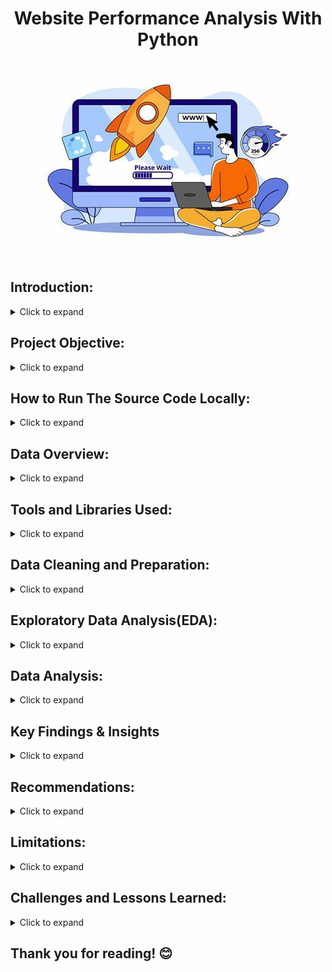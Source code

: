 <h1 style="text-align: center;">Website Performance Analysis With Python</h1>

<div align="center">
  <img src="OIP.jpeg"="Web Performance Image" width="autp" height="auto">
</div>

## Introduction: 
<details>
  <summary>Click to expand</summary>
  <br>
  
In today’s fast-moving digital world, people expect websites to load quickly and work smoothly. If a site is slow, visitors may leave before even exploring it. This is especially important for 929 Fitness, where the website helps connect people with workout plans, nutrition tips, and a supportive community.

This project uses Python to check how well the 929 Fitness website is performing. We’ll look at things like speed, efficiency, and reliability. By analyzing key data, spotting slowdowns, and predicting when traffic is highest (especially at 11 AM and 9 PM), we can suggest improvements to keep the site running smoothly. The goal is to give visitors a better experience and help 929 Fitness make a bigger impact online.

</details>

## Project Objective:
<details>
  <summary>Click to expand</summary>
 <br>
  
The goal of this project is to **check, improve, and speed up** the **925 Fitness** website using **Python**. By looking at important performance data, we’ll answer key questions like:

1. Where do visitors come from, and who are they? (Traffic Sources and Demographics)
2. How long do people stay on the site, and when is it busiest? (Session Analysis)
3. What do users do on the site, and do they find it engaging? (User Engagement and Behavior)
4. Which strategies are most effective in driving traffic to the site? (Channel Performance)
5. How many visits can we expect in the next day? (Website Traffic Forecasting)

This project will use **Python and data analysis** to find ways to make the **925 Fitness** website faster, improve user experience, and attract more visitors.
</details>

## How to Run The Source Code Locally:
<details>
  <summary>Click to expand</summary>

### First, check out the code and its output here: [925 Website Performance Analysis.ipynb](https://colab.research.google.com/drive/1qg95To4QTQlNtKyN9Jb9Mns9slKGOuOD?usp=sharing)
  
## Here are the Setup and Execution instructions:
### Prerequisites

Before you can run this code, you'll need to have the following installed:

* **Python:** You can download the latest version from [python.org](https://www.python.org/downloads/).
  
* **Jupyter Notebook:** Install it using pip:
    ```bash
    pip install notebook
    ```
* **Git (Optional but Recommended):** To clone the repository, download from [git-scm.com](https://git-scm.com/downloads).
  
* **Required Python Libraries:** Install Pandas, Matplotlib, Plotly, NumPy, statsmodels, and specifically, the plot_acf and plot_pacf functions from the statsmodels.graphics.tsaplots module, as well as the SARIMAX module:
    ### OR
  ```bash
    pip install pandas matplotlib plotly numpy statsmodels  # Use VS Code terminal or Google Colab
    ```
### Cloning the Repository (Use VS Code Terminal or Windows Command Prompt):

1.  Clone the repository to your local machine:
    ```bash
    git clone [https://github.com/DataWithMowa/Website_Performance_Python_Analysis.git]
    ```
2.  Navigate to the project directory:
    ```bash
    cd [https://github.com/DataWithMowa/Website_Performance_Python_Analysis.git]
    ```
### Setting Up a Virtual Environment (Recommended)

1.  Create a virtual environment:
    ```bash
    python3 -m venv venv
    ```
2.  Activate the virtual environment:
    * On Windows:
        ```bash
        venv\Scripts\activate
        ```
    * On macOS/Linux:
        ```bash
        source venv/bin/activate
        ```
### Installing Dependencies

1.  Install the required Python libraries:
    ```bash
    pip install pandas matplotlib plotly numpy statsmodels
    ```
### Running the Jupyter Notebook

1.  Start Jupyter Notebook from the project directory:
    ```bash
    jupyter notebook
    ```
2.  Your web browser will open, showing the Jupyter Notebook interface.
3.  Find and open the `925 Website Performance Analysis.ipynb` file.
4.  Run the cells in the notebook one after the other by clicking "Cell" > "Run All" or by pressing Shift + Enter in each cell.

### Data and Configuration

* Find and download the dataset used in this analysis in the `Dataset/` directory.
  
### Jupyter Notebook

 * Here is the Jupyter source file for this project: [925 Website Performance Analysis.ipynb](https://colab.research.google.com/drive/1qg95To4QTQlNtKyN9Jb9Mns9slKGOuOD?usp=sharing)
</details>

## Data Overview:
<details>
  <summary>Click to expand</summary>
 <br>This dataset is a big collection of information about how people are using a website. It’s like a logbook that tracks who’s visiting, when, how they got there, and what they’re doing. It covers stuff like marketing channels, dates, user counts, session details, engagement stats, and info about the visitors themselves (like age, gender, location, and device). 
 
### What’s in the Dataset:
<details>
  <summary>Click to expand</summary>
 <br> 
Here’s a rundown of each column and what it tells us:

1. **Marketing Channels**  
   - This shows how people found the website. Examples are “Direct Website” (they typed the URL or used a bookmark), “From Social Media” (came from platforms like Twitter or Facebook), “Organic Search” (found it via Google), “Organic Video” (maybe from YouTube), and “Uncategorized” (not sure how they got there).

2. **Date + Hour (YYYY-MM-DD-HR)**  
   - The exact date and hour when the data was recorded, like “2024-04-16 23:00:00” (April 16, 2024, at 11 PM). It helps track when people visit.

3. **No. Of Users**  
   - How many unique people visited during that hour. Ranges from 0 to hundreds (e.g., 237 users at one point).

4. **No. Of Session of Users**  
   - Total visits (sessions) by those users in that hour. A user might visit more than once, so this can be higher than the number of users (e.g., 300 sessions for 237 users).

5. **Engaged Sessions**  
   - Sessions where people actually did something—like clicked around or stayed a while—instead of just bouncing off. For example, 144 engaged sessions out of 300 total sessions.

6. **Average Engagement Time Per Session in Seconds**  
   - How long people stuck around per session, in seconds. Varies a lot, from 0 (they left right away) to over 4,000 seconds (over an hour!).

7. **Engaged Sessions Per User**  
   - Average number of engaged sessions per person. If it’s 0.6, that means each user had 0.6 engaged sessions on average (some had none, some had more).

8. **Events Per Session**  
   - How many actions (like clicks or page views) happened per session. Higher numbers mean people were more active (e.g., 4.67 events per session).

9. **Engagement Rate**  
   - The percentage of sessions that were engaged (engaged sessions divided by total sessions). A rate of 0.48 means 48% of sessions had some activity.

10. **Event Count**  
    - Total number of actions across all sessions in that hour. For example, 1,402 events means lots of clicking or scrolling happened.

11. **Age**  
    - The average (or maybe typical) age of users in that hour, ranging from 18 to 60.

12. **Age Groups**  
    - Groups users into “Young Adults” (roughly 18-34), “Adults” (35-49), or “Old People” (50+). Matches the age column.

13. **Gender**  
    - Whether the users were mostly “Male” or “Female” during that hour.

14. **Location**  
    - Where users were from, like “UK,” “Nigeria,” “United States,” “Australia,” etc. Shows the website’s global reach.

15. **Device Type**  
    - What device they used: “Mobile,” “Tablet,” or “Desktop.” Tells you if it’s phone users, tablet fans, or computer folks.

</details>
</details>

## Tools and Libraries Used:

<details>
  <summary>Click to expand</summary>
  <br>
  For this analysis, I used the following tools and libraries:  

- **Jupyter Notebook** – An interactive tool for writing, running, and documenting Python code in a clear, step-by-step way.  
- **Pandas** – Used for handling and analyzing data, including cleaning, filtering, and combining datasets.  
- **Matplotlib** – Helped create visual charts to explore and present data effectively.  
- **Plotly** – Used for interactive graphs that make it easier to understand and share insights.  
- **NumPy** – Assisted with numerical calculations, working with large arrays and mathematical functions.  
- **statsmodels** – Used for statistical modeling and time series analysis.  
- **plot_acf & plot_pacf (from statsmodels)** – Helped analyze time series data by showing patterns in past trends.  
- **SARIMAX (from statsmodels)** – Used for forecasting time series data, capturing seasonal patterns and external influences.  

This combination of tools helped ensure accurate analysis and valuable insights.
</details>

## Data Cleaning and Preparation:

<details>
  <summary>Click to expand</summary>
  <br>

Before starting the analysis, I cleaned and prepared the raw dataset using **Microsoft Excel** to ensure accuracy and consistency. Here’s what was done:  

### **1. Renaming Column Headers**  
- "Session primary channel group" → **"Marketing Channels"** (for clarity)  
- "Date + hour (YYYYMMDDHH)" → **"Date + Hour (YYYY-MM-DD-HH)"** (to follow a standard format)  
- "Users" → **"No. of Users"**  
- "Session" → **"No. of Sessions of Users"**  
- "Average engagement time per session" → **"Average Engagement Time Per Session (Seconds)"** (for specificity)  
- "Engaged sessions per user" → **"Engaged Sessions Per User"**  
- "Engagement rate" → **"Engagement Rate"**  
- "Events per session" → **"Events Per Session"**  

### **2. Renaming Column Values**  
- "Direct" → **"Direct Website"** (for better context)  
- "Organic Social" → **"From Social Media"**  
- "Email" → **"Email Marketing"**  
- "Referral" → **"From Another Website"**  

### **3. Formatting Date and Time**  
- The "Date + Hour" column was converted to a proper **date-time format (YYYY-MM-DD-HH)** for consistency.  

### **4. Data Alignment & Formatting**  
- Adjusted the formatting of key columns like **Average Engagement Time, Engaged Sessions Per User, Events Per Session, and Engagement Rate** to ensure a structured and visually clear dataset.  

These steps were essential to make sure the data was clean, well-organized, and ready for analysis.
</details>

## Exploratory Data Analysis(EDA):
<details>
  <summary>Click to expand</summary>
 <br>

**Objective:**
The main goal of this Exploratory Data Analysis (EDA) was to understand how people interact with the 925 Fitness website. This included analyzing traffic patterns, user demographics, and engagement metrics to find areas for improvement and optimization.

**Methodology:**
In this analysis, I looked at website traffic data to see where visitors come from, their age, gender, location, and the devices they use. I also checked when people visit the site the most (by time, day, and month) and how engaged they are, like how long they stay, how many sessions they have, and how often they interact. I also compared different traffic sources to see which ones perform best. Lastly, I analyzed how different engagement factors are connected.

**Key Findings:**

* **Traffic Sources:** Social media is the dominant traffic source, followed by direct website visits and organic search as seen below.
  <img src="Charts Created/Marketing Channels Chart.png" alt="Marketing Channel Chart" width="auto">
  
* **Demographics:**
    * Young adults (20s-30s) are the largest user group as seen below.
      <img src="Charts Created/Users By Age Group.png" alt="User By Age Group Chart" width="auto">
      
    * A near-equal distribution of male and female users as seen below.
      <img src="Charts Created/Users By Gender.png" alt="User By Gender Chart" width="auto">
      
    * Australia, the U.S., Nigeria, and South Africa are the top geographic locations as seen below.
      <img src="Charts Created/Users By Location.png" alt="User By Location Chart" width="auto">
      
    * Traffic is evenly distributed across mobile, desktop, and tablet devices as seen below.
      <img src="Charts Created/Users By Device Type.png" alt="User By Device Type Chart" width="auto">
      
* **Temporal Patterns:**
    * Peak traffic occurs at 11 AM and 9 PM as seen below.
      <img src="Charts Created/Traffic by Time Of Day.png" alt="Traffic By Time of Day Chart" width="auto">
      
    * Weekday traffic is significantly higher than weekend traffic, with Wednesday being the peak day as seen below.
      <img src="Charts Created/Traffic By Day of Week.png" alt="Traffic By Day Of Week Chart" width="auto">
      
    * April had a significantly higher amount of traffic than May as seen below.
      <img src="Charts Created/Traffic By April & May.png" alt="Traffic By April & May Chart" width="auto">
      
* **User Engagement:**
    * April 17, 2024, at 18:00 had the highest number of user sessions as seen below.
      <img src="Charts Created/engagement_metrics_matplotlib.png" alt="Engagement Metrics Chart" width="auto">
      
    * "Organic Video" and "From Another Website" have higher engagement rates and events per session compared to social media as seen below.
      <img src="Charts Created/Channel_performance_Metrics.png" alt="Channel Perfromance Metrics Chart" width="auto">
      
* **Correlation Analysis:**
    * A strong positive correlation exists between "Engaged Sessions Per User" and "Engagement Rate." as seen below.
      <img src="Charts Created/engagement_metrics_correlation_heatmap.png" alt="Correlation Chart" width="auto">

  * **Website Traffic Forecasting:**
    * Autocorrelation (ACF) and partial autocorrelation (PACF) charts were used to determine model parameters as seen below.
      <img src="Charts Created/ACF and PACF Chart.png" alt="ACF and PACF Chart" width="auto">
    * A time series analysis was conducted using the SARIMA model to forecast website traffic for the next 24 hours as seen below.
      <img src="Charts Created/Website Traffic Forecasting Plotly.png" alt="Website Forecasting Chart" width="auto">
   
</details>

## Data Analysis:
<details>
  <summary>Click to expand</summary>
 <br>

This section explains how I analyzed data from the **925 Fitness** website to find useful insights. The analysis covered different areas, such as where visitors come from, who they are, when they visit, how they interact with the site, and how to predict future traffic.  

### **1. Traffic Source Analysis**  
- I looked at where website visitors come from (social media, direct visits, search engines, referrals, or unknown sources).  
- Bar charts were used to show the traffic distribution.  
- I compared different sources to see which ones bring the most and least visitors.  

### **2. User Demographics**  
- I analyzed visitor details like **age, gender, and location** to understand who uses the site.  
- Charts were used to display this information clearly.  
- I also checked what devices people use to access the website.  

### **3. Website Traffic Over Time**  
- I studied when people visit the website the most—looking at trends by **hour, day, and month**.  
- I used **line graphs and heatmaps** to visualize these patterns.  

### **4. User Engagement**  
- I examined how visitors interact with the site by looking at metrics like **time spent, number of visits, clicks per session, and engagement rate**.  
- I also checked how these metrics are related to each other.  

### **5. Predicting Future Traffic**  
- I used a forecasting method (**SARIMA model**) to predict website visits for the next 24 hours.  
- **Graphs (ACF and PACF)** were used to help fine-tune the model for accuracy.  

### **6. Finding Relationships Between Metrics**  
- A **heatmap** was created to show how different engagement factors are connected.  
- This helped identify **strong and weak relationships** between various user behaviors.  

### **Overall Approach**  
- I used **data visualization and statistics** to make sense of the data.  
- The goal was to find ways to **improve the website and marketing strategies**.  
- I cleaned and prepared the data using **Microsoft Excel** before analysis.
</details>

## Key Findings & Insights
<details>
  <summary>Click to expand</summary>
 <br>

### **1. Social Media Brings Traffic but Not Always Engagement**  
- Most visitors come from social media, showing a strong online presence.  
- However, while social media attracts visitors, it doesn’t always keep them engaged.  
- This means the content bringing users in might not be the same content that keeps them interested.  

**What to do:** Improve social media strategies to encourage deeper interaction. Use more engaging posts, targeted campaigns, and clear calls to action.  

### **2. Understanding User Demographics is Key**  
- Most visitors are young adults (20s-30s), meaning content should cater to their interests.  
- The nearly equal male-female split means content should be inclusive.  
- Knowing users’ locations helps in creating region-specific content and ads.  

**What to do:** Use this data to create content and marketing campaigns that better connect with the audience.  

### **3. Best Times to Post and Engage**  
- Peak traffic happens at **11 AM and 9 PM**, with **Wednesdays** being the busiest day.  
- Posting at these times can increase reach and engagement.  

**What to do:** Schedule content and ads for these peak times to get the most impact.  

### **4. More Engaged Sessions = Higher Engagement**  
- Users who stay engaged during their visit tend to interact more.  
- The more engaging each session is, the better the overall engagement rate.  

**What to do:** Improve session quality by adding interactive content, personalized experiences, and engaging features.  

### **5. Big Traffic Drop from April to May**  
- Website traffic suddenly dropped during this period.  
- Possible reasons: technical issues, changes in marketing, or search engine updates.  

**What to do:** Investigate and fix the cause—check for website errors, review marketing strategies, and analyze external factors.  

### **6. Predicting Future Traffic with SARIMA Model**  
- The SARIMA model helps forecast traffic for better planning.  
- This allows the company to prepare for traffic spikes by managing content, support, and server capacity.  

**What to do:** Use this model to make smarter decisions about content scheduling and resource allocation.  

### **7. Not All Traffic Sources Perform the Same**  
- **Social media** brings in the most visitors, but **organic video and referral traffic** have better engagement.  
- This means some channels drive **quality** traffic, while others bring **quantity** but less interaction.  

**What to do:** Study why organic video and referral traffic engage better and apply those insights to improve social media strategy.  

### **8. Website Must Work Well on All Devices**  
- Traffic is evenly split between **mobile, desktop, and tablets**.  
- This means the website must be user-friendly on all devices.  

**What to do:** Ensure ads and website content are fully optimized for all screen sizes.

</details>

## Recommendations:
<details>
  <summary>Click to expand</summary>
 <br>  

### **1. Boost Social Media Engagement (Main Traffic Source)**  
- **Action Steps:**  
  * Post 2-3 times daily across platforms like Instagram, Facebook, and TikTok.  
  * Use diverse content formats:  
    - Quick workout videos (15-30 seconds) optimized for mobile.  
    - Fitness tips, success stories, and behind-the-scenes glimpses.  
    - Interactive content like polls, Q&A sessions, and challenges.  
  * Partner with influencers for giveaways and collaborations.  
  * Add clear CTAs to direct users to key website pages.  
  * Engage followers by responding to comments and messages promptly.  
  * Consider adding a live social feed to the homepage and promote website-exclusive content.  

**What to do:** Increase engagement by diversifying content and promoting community interaction.  

### **2. Optimize Direct Website Experience (2nd Highest Traffic Source)**  
- **Action Steps:**  
  * Speed up website load times (e.g., image compression, caching).  
  * Simplify navigation for better user flow (e.g., easy class registration).  
  * Develop a "Members-Only" section with exclusive content.  
  * Use a clean, modern design.  

**What to do:** Make the website faster and easier to navigate while offering exclusive content to members.  

### **3. Enhance Organic Search Presence (3rd Highest Traffic Source)**  
- **Action Steps:**  
  * Perform keyword research and optimize content with relevant terms (e.g., "fitness classes near me").  
  * Create a blog strategy with valuable, searchable content (e.g., "5 Beginner Exercises").  
  * Improve SEO through backlinking and website structure.  

**What to do:** Focus on SEO to increase organic search visibility.  

### **4. Strengthen Referral Traffic (From Other Websites)**  
- **Action Steps:**  
  * Collaborate with fitness bloggers and influencers for backlinks.  
  * Write guest posts for external websites, including links to your site.  
  * Offer perks like discount codes or affiliate programs to encourage referrals.  

**What to do:** Increase referral traffic by collaborating with influencers and external sites.  

### **5. Investigate and Optimize Uncategorized Traffic**  
- **Action Steps:**  
  * Use UTM codes to track and categorize uncategorized traffic.  
  * Analyze each traffic source and optimize based on performance.  

**What to do:** Track and categorize uncategorized traffic for better analysis and optimization.  

### **6. Leverage Organic Video Content**  
- **Action Steps:**  
  * Embed workout videos (YouTube/TikTok) on the website.  
  * Add clear CTAs in videos directing users to the site.  

**What to do:** Use video content to drive engagement and direct traffic to the website.  

### **7. Improve Email Marketing Effectiveness**  
- **Action Steps:**  
  * Create enticing sign-up offers like free workout guides.  
  * Send personalized emails based on user preferences (e.g., tips, success stories).  
  * Segment email lists for better-targeted campaigns.  

**What to do:** Improve email marketing by offering value and personalizing content.  

### **8. Tailor Content for Specific Demographics**  
- **Action Steps:**  
  * Create content for young adults (20s-30s), busy adults (35-50), and older adults (50+).  
  * Focus on trendy, high-energy workouts for younger users and low-impact exercises for older adults.  
  * Run surveys and focus groups for deeper insights.  

**What to do:** Cater content to different age groups and preferences.  

### **9. Optimize for Geographic Locations**  
- **Action Steps:**  
  * Create region-specific content and marketing campaigns for high-performing locations.  
  * Adjust offerings (e.g., pricing, promotions) based on regional preferences.  
  * Use location-based keywords for SEO.  

**What to do:** Tailor content and offers to the needs of each region.  

### **10. Ensure Seamless Multi-Device Experience**  
- **Action Steps:**  
  * Test website responsiveness across mobile, desktop, and tablet.  
  * Optimize for quick load speeds, easy navigation, and mobile-friendly checkout.  
  * Ensure a smooth experience across all devices.  

**What to do:** Prioritize responsive design for an optimal user experience on any device.  

### **11. Optimize for Peak Traffic Times**  
- **Action Steps:**  
  * Schedule posts, emails, and ads during peak times (11 AM and 9 PM).  
  * Offer live chat and chatbot support during these hours.  
  * Optimize website to handle high traffic loads.  

**What to do:** Maximize engagement by posting and running campaigns at peak times.  

### **12. Address the April to May Traffic Drop**  
- **Action Steps:**  
  * Conduct a full audit to identify errors, technical issues, or marketing changes that could have caused the drop.  
  * Gather user feedback and analyze competitor activity.  

**What to do:** Investigate the traffic drop thoroughly and take corrective action based on findings.  

By implementing these strategies, 925 Fitness Company can boost website traffic, enhance user engagement, and create a more effective online presence.

</details>

## Limitations:
<details>
  <summary>Click to expand</summary>
 <br>

While this analysis gives useful insights into the 925 Fitness Company website's performance, it’s important to keep in mind some limitations that might affect the accuracy of the findings. These limitations include:

### 1. **Data Accuracy and Completeness**:
- The analysis relied on website traffic data, which might not show all user actions or fully reflect how users behave in the real world.
- Data collection methods, like tracking codes and analytics platforms, can have limitations that could cause mistakes or missing information.
- The "uncategorized" traffic source might have useful data that, if correctly identified, could change the analysis.
- **Implication**: The results should be taken with caution, as the data may not be complete or entirely accurate.

### 2. **SARIMA Model Forecasting Limitations**:
- The SARIMA model is good for forecasting based on past data, but it might not predict future traffic patterns accurately if something unexpected happens.
- Changes in user behavior, search engine updates, or new marketing campaigns could make the predictions inaccurate.
- **Implication**: The 24-hour traffic forecast should be seen as a guide, not a guarantee. It should be updated with new data for better accuracy.

### 3. **External Factors and Market Changes**:
- The analysis didn’t fully consider outside factors, like what competitors are doing, the economy, or seasonal trends, which could affect traffic and how users behave.
- Changes in the fitness industry or new technologies might also affect user interests and website performance.
- **Implication**: The recommendations should be flexible, considering that the market and outside factors can change.

### 4. **Single Platform Data**:
- The analysis only used website data. Other sources, like customer surveys, social media feedback, or sales data, could have provided a fuller picture of the company’s performance.
- Without these extra sources, the analysis is based only on the data we have.
- **Implication**: Future analyses should include more types of data to better understand user behavior and business results.

### 5. **Sudden Traffic Drop in April-May**:
- There was a sharp drop in website traffic from April to May, which is an unusual event that needs more investigation.
- The analysis couldn’t fully explain why this drop happened or how it might affect the business in the long run.
- **Implication**: The traffic trends should be looked at in light of this unusual drop, and further research is needed to figure out what caused it and what it means for the future.

### 6. **Correlation vs. Causation**:
- While the analysis showed some relationships between engagement metrics, it doesn’t prove that one thing causes another.
- For example, the strong link between "Engaged Sessions Per User" and "Engagement Rate" doesn’t mean that increasing one will automatically increase the other.
- **Implication**: Recommendations based on these relationships should be tried cautiously, and more testing is needed to confirm if one really causes the other.
  
These limitations should be considered when using the recommendations, as they are based on the available data and current situation.
</details>
  
## Challenges and Lessons Learned:
<details>
  <summary>Click to expand</summary>
 <br>

Every project comes with its own set of hurdles, and this one was no different. Here are a couple of challenges I faced and the valuable lessons I learned along the way:

1. **Plotly Chart Rendering in Google Colab**  
   At first, I couldn’t get my Plotly charts to render in Google Colab, even though they worked fine in Jupyter Notebook. It was frustrating, and I spent over a week troubleshooting without much success. The lack of error messages made it tough to pinpoint the issue. Eventually, I learned that specifying the renderer (`fig.show(renderer="colab")`) helped solve the problem.

   **Lesson learned:** Platforms and tools have their quirks, and sometimes the solution is as simple as checking the documentation. Persistence and patience go a long way in problem-solving!

2. **GitHub Documentation and Time Management**  
   I didn’t expect the documentation process to take as long as it did! Structuring it, writing clear explanations, and staying consistent was more demanding than I thought. I realized how important it is to dedicate time for documentation from the start, as it plays a huge role in making a project understandable and reproducible.

   **Lesson learned:** Documentation isn’t just a side task, it’s a core part of any project. Organizing it well and paying attention to small details can really make a difference.

These experiences taught me the value of adaptability, persistence, and learning along the way. I’m looking forward to applying these lessons in future projects!

</details>

## Thank you for reading! 😊
